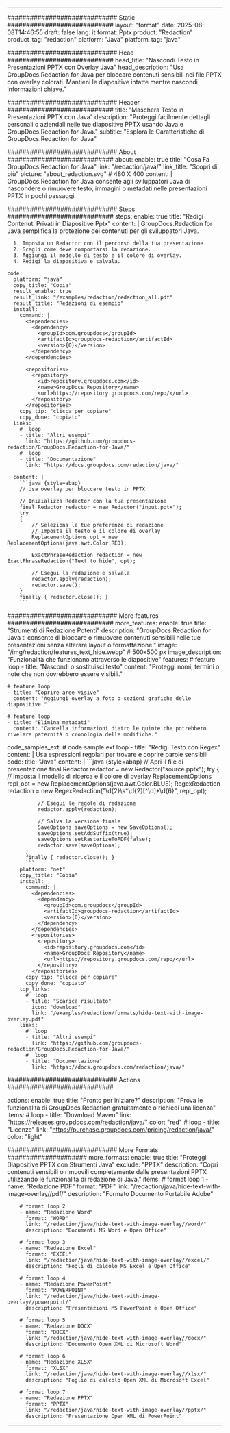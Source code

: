 
---
############################# Static ############################
layout: "format"
date:  2025-08-08T14:46:55
draft: false
lang: it
format: Pptx
product: "Redaction"
product_tag: "redaction"
platform: "Java"
platform_tag: "java"

############################# Head ############################
head_title: "Nascondi Testo in Presentazioni PPTX con Overlay Java"
head_description: "Usa GroupDocs.Redaction for Java per bloccare contenuti sensibili nei file PPTX con overlay colorati. Mantieni le diapositive intatte mentre nascondi informazioni chiave."

############################# Header ############################
title: "Maschera Testo in Presentazioni PPTX con Java" 
description: "Proteggi facilmente dettagli personali o aziendali nelle tue diapositive PPTX usando Java e GroupDocs.Redaction for Java."
subtitle: "Esplora le Caratteristiche di GroupDocs.Redaction for Java" 

############################# About ############################
about:
    enable: true
    title: "Cosa Fa GroupDocs.Redaction for Java"
    link: "/redaction/java/"
    link_title: "Scopri di più"
    picture: "about_redaction.svg" # 480 X 400
    content: |
       GroupDocs.Redaction for Java consente agli sviluppatori Java di nascondere o rimuovere testo, immagini o metadati nelle presentazioni PPTX in pochi passaggi.

############################# Steps ############################
steps:
    enable: true
    title: "Redigi Contenuti Privati in Diapositive Pptx"
    content: |
      GroupDocs.Redaction for Java semplifica la protezione dei contenuti per gli sviluppatori Java.
      
      1. Imposta un Redactor con il percorso della tua presentazione.
      2. Scegli come deve comportarsi la redazione.
      3. Aggiungi il modello di testo e il colore di overlay.
      4. Redigi la diapositiva e salvala.
   
    code:
      platform: "java"
      copy_title: "Copia"
      result_enable: true
      result_link: "/examples/redaction/redaction_all.pdf"
      result_title: "Redazioni di esempio"
      install:
        command: |
          <dependencies>
            <dependency>
              <groupId>com.groupdocs</groupId>
              <artifactId>groupdocs-redaction</artifactId>
              <version>{0}</version>
            </dependency>
          </dependencies>

          <repositories>
            <repository>
              <id>repository.groupdocs.com</id>
              <name>GroupDocs Repository</name>
              <url>https://repository.groupdocs.com/repo/</url>
            </repository>
          </repositories>
        copy_tip: "clicca per copiare"
        copy_done: "copiato"
      links:
        #  loop
        - title: "Altri esempi"
          link: "https://github.com/groupdocs-redaction/GroupDocs.Redaction-for-Java/"
        #  loop
        - title: "Documentazione"
          link: "https://docs.groupdocs.com/redaction/java/"
          
      content: |
        ```java {style=abap}
        // Usa overlay per bloccare testo in PPTX

        // Inizializza Redactor con la tua presentazione
        final Redactor redactor = new Redactor("input.pptx");
        try
        {
            // Seleziona le tue preferenze di redazione
            // Imposta il testo e il colore di overlay
            ReplacementOptions opt = new ReplacementOptions(java.awt.Color.RED);
            
            ExactPhraseRedaction redaction = new ExactPhraseRedaction("Text to hide", opt);

            // Esegui la redazione e salvala
            redactor.apply(redaction);
            redactor.save();
        }
        finally { redactor.close(); }
        ```            


############################# More features ############################
more_features:
  enable: true
  title: "Strumenti di Redazione Potenti"
  description: "GroupDocs.Redaction for Java ti consente di bloccare o rimuovere contenuti sensibili nelle tue presentazioni senza alterare layout o formattazione."
  image: "/img/redaction/features_text_hide.webp" # 500x500 px
  image_description: "Funzionalità che funzionano attraverso le diapositive"
  features:
    # feature loop
    - title: "Nascondi o sostituisci testo"
      content: "Proteggi nomi, termini o note che non dovrebbero essere visibili."

    # feature loop
    - title: "Coprire aree visive"
      content: "Aggiungi overlay a foto o sezioni grafiche delle diapositive."

    # feature loop
    - title: "Elimina metadati"
      content: "Cancella informazioni dietro le quinte che potrebbero rivelare paternità o cronologia delle modifiche."
      
  code_samples_ext:
    # code sample ext loop
    - title: "Redigi Testo con Regex"
      content: |
        Usa espressioni regolari per trovare e coprire parole sensibili
      code:
        title: "Java"
        content: |
          ```java {style=abap}
          //  Apri il file di presentazione
          final Redactor redactor = new Redactor("source.pptx");
          try
          {
              // Imposta il modello di ricerca e il colore di overlay
              ReplacementOptions repl_opt = new ReplacementOptions(java.awt.Color.BLUE);
              RegexRedaction redaction = new RegexRedaction("\\d{2}\\s*\\d{2}[^\\d]*\\d{6}", repl_opt);
              
              // Esegui le regole di redazione
              redactor.apply(redaction);

              // Salva la versione finale
              SaveOptions saveOptions = new SaveOptions();
              saveOptions.setAddSuffix(true);
              saveOptions.setRasterizeToPDF(false);
              redactor.save(saveOptions);
          }
          finally { redactor.close(); }
          ```
        platform: "net"
        copy_title: "Copia"
        install:
          command: |
            <dependencies>
              <dependency>
                <groupId>com.groupdocs</groupId>
                <artifactId>groupdocs-redaction</artifactId>
                <version>{0}</version>
              </dependency>
            </dependencies>
            <repositories>
              <repository>
                <id>repository.groupdocs.com</id>
                <name>GroupDocs Repository</name>
                <url>https://repository.groupdocs.com/repo/</url>
              </repository>
            </repositories>
          copy_tip: "clicca per copiare"
          copy_done: "copiato"
        top_links:
          #  loop
          - title: "Scarica risultato"
            icon: "download"
            link: "/examples/redaction/formats/hide-text-with-image-overlay.pdf"
        links:
          #  loop
          - title: "Altri esempi"
            link: "https://github.com/groupdocs-redaction/GroupDocs.Redaction-for-Java/"
          #  loop
          - title: "Documentazione"
            link: "https://docs.groupdocs.com/redaction/java/"


############################# Actions ############################

actions:
  enable: true
  title: "Pronto per iniziare?"
  description: "Prova le funzionalità di GroupDocs.Redaction gratuitamente o richiedi una licenza"
  items:
    #  loop
    - title: "Download Maven"
      link: "https://releases.groupdocs.com/redaction/java/"
      color: "red"
        #  loop
    - title: "Licenze"
      link: "https://purchase.groupdocs.com/pricing/redaction/java/"
      color: "light"


############################# More Formats #####################
more_formats:
    enable: true
    title: "Proteggi Diapositive PPTX con Strumenti Java"
    exclude: "PPTX"
    description: "Copri contenuti sensibili o rimuovili completamente dalle presentazioni PPTX utilizzando le funzionalità di redazione di Java."
    items: 
        # format loop 1
        - name: "Redazione PDF"
          format: "PDF"
          link: "/redaction/java/hide-text-with-image-overlay//pdf/"
          description: "Formato Documento Portabile Adobe"

        # format loop 2
        - name: "Redazione Word"
          format: "WORD"
          link: "/redaction/java/hide-text-with-image-overlay//word/"
          description: "Documenti MS Word e Open Office"
          
        # format loop 3
        - name: "Redazione Excel"
          format: "EXCEL"
          link: "/redaction/java/hide-text-with-image-overlay//excel/"
          description: "Fogli di calcolo MS Excel e Open Office"

        # format loop 4
        - name: "Redazione PowerPoint"
          format: "POWERPOINT"
          link: "/redaction/java/hide-text-with-image-overlay//powerpoint/"
          description: "Presentazioni MS PowerPoint e Open Office"

        # format loop 5
        - name: "Redazione DOCX"
          format: "DOCX"
          link: "/redaction/java/hide-text-with-image-overlay//docx/"
          description: "Documento Open XML di Microsoft Word"
          
        # format loop 6
        - name: "Redazione XLSX"
          format: "XLSX"
          link: "/redaction/java/hide-text-with-image-overlay//xlsx/"
          description: "Foglio di calcolo Open XML di Microsoft Excel"
          
        # format loop 7
        - name: "Redazione PPTX"
          format: "PPTX"
          link: "/redaction/java/hide-text-with-image-overlay//pptx/"
          description: "Presentazione Open XML di PowerPoint"


---